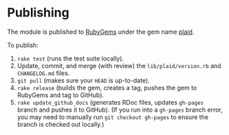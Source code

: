 # Publishing

The module is published to [RubyGems][1] under the gem name [plaid][2].

To publish:

1. `rake test` (runs the test suite locally).
2. Update, commit, and merge (with review) the `lib/plaid/version.rb` and `CHANGELOG.md` files. 
5. `git pull` (makes sure your `HEAD` is up-to-date).
6. `rake release` (builds the gem, creates a tag, pushes the gem to RubyGems and tag to GitHub).
7. `rake update_github_docs` (generates RDoc files, updates `gh-pages` branch and pushes it to GitHub). (If you run into a `gh-pages` branch error, you may need to manually run `git checkout gh-pages` to ensure the branch is checked out locally.)

[1]: https://rubygems.org/
[2]: https://rubygems.org/gems/plaid
